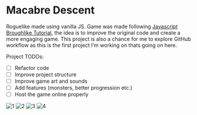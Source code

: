 # Macabre Descent

Roguelike made using vanilla JS.
Game was made following [Javascript Broughlike Tutorial](https://nluqo.github.io/broughlike-tutorial/index.html), the idea is to improve the original code and create a more engaging game. This project is also a chance for me to explore GitHub workflow as this is the first project I'm working on thats going on here.

Project TODOs:
- [ ] Refactor code
- [ ] Improve project structure
- [ ] Improve game art and sounds
- [ ] Add features (monsters, better progression etc.)
- [ ] Host the game online properly

![1](https://user-images.githubusercontent.com/91620216/136694196-19443ec2-e664-4f3d-9612-e87fea2ac4ee.png)
![2](https://user-images.githubusercontent.com/91620216/136694195-35733593-8f22-4d9e-9049-bc1b8306f190.png)
![3](https://user-images.githubusercontent.com/91620216/136694192-e6a57f1f-ecac-4805-891f-4bb724e4f832.png)
![4](https://user-images.githubusercontent.com/91620216/136694197-d0891928-16c3-410f-9dea-052edfc88af3.png)
